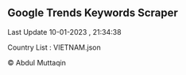 

## Google Trends Keywords Scraper 
 
Last Update 10-01-2023 , 21:34:38

Country List :
VIETNAM.json



© Abdul Muttaqin 
